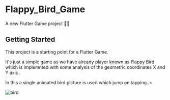 # Flappy_Bird_Game

A new Flutter Game project 👨‍💻

## Getting Started

This project is a starting point for a Flutter Game.

It's just a simple game as we have already player known as Flappy Bird which is implemnted with some analysis of the geometric  coordinates X and Y axis .

In this a single animated bird picture is used which jump on tapping..<






![bird](https://user-images.githubusercontent.com/105273927/185202386-c37f53c7-2645-4f8d-8384-a6104324ccbb.png)
